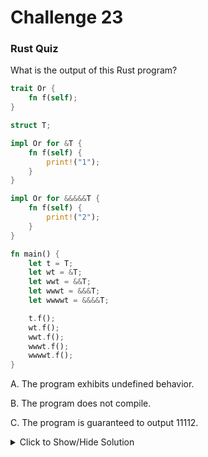 # Challenge 23

### Rust Quiz

What is the output of this Rust program?

```rust
trait Or {
    fn f(self);
}

struct T;

impl Or for &T {
    fn f(self) {
        print!("1");
    }
}

impl Or for &&&&&T {
    fn f(self) {
        print!("2");
    }
}

fn main() {
    let t = T;
    let wt = &T;
    let wwt = &&T;
    let wwwt = &&&T;
    let wwwwt = &&&&T;

    t.f();
    wt.f();
    wwt.f();
    wwwt.f();
    wwwwt.f();
}

```


A. The program exhibits undefined behavior.

B. The program does not compile.

C. The program is guaranteed to output 11112.


<details>
<summary>Click to Show/Hide Solution</summary>

Answer
C. The program is guaranteed to output: 111222

The Reference describes Rust's method lookup order. The relevant paragraph is:

Obtain [the candidate receiver type] by repeatedly dereferencing the receiver expression's type, adding each type encountered to the list, then finally attempting an unsized coercion at the end, and adding the result type if that is successful. Then, for each candidate T, add &T and &mut T to the list immediately after T.

Applying these rules to the given examples, we have:

t.f(): We try to find a function f defined on the type T, but there is none. Next, we search the type &T, and find the first implementation of the Or trait, and we are done. Upon invocation, the resolved call prints 1.

wt.f(): We search for a function f defined on &T, which immediately succeeds. Upon invocation, the function prints 1.

wwt.f(): The search order is &&T -> &&&T -> &mut &&T -> &T, and we're done. Upon invocation, the function prints 1.

wwwt.f(): &&&T -> &&&&T. This prints 2.

wwwwt.f(): &&&&T. This prints 2.

wwwwwt.f(): &&&&&T -> &&&&&&T -> &mut &&&&&T -> &&&&T. This prints 2.

The challenge and solution is by David Tolnay.
</details>